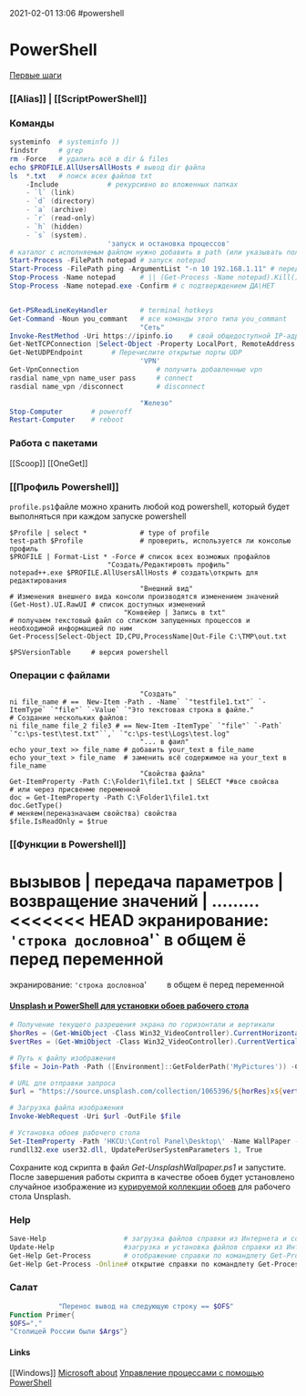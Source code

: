 2021-02-01 13:06
#powershell
# PowerShell 
[Первые шаги](https://habr.com/ru/post/113913/)
### [[Alias]] | [[ScriptPowerShell]]
### Команды
```powershell
systeminfo	# systeminfo ))
findstr		# grep
rm -Force	# удалить всё в dir & files 
echo $PROFILE.AllUsersAllHosts # вывод dir файла
ls  *.txt 	# поиск всех файлов txt
	-Include        	# рекурсивно во вложенных папках 
	- `l` (link)
    - `d` (directory)
    - `a` (archive)
    - `r` (read-only)
    - `h` (hidden)
    - `s` (system).
						'запуск и остановка процессов'
# каталог с исполняемым файлом нужно добавить в path (или указывать полный путь)					
Start-Process -FilePath notepad # запуск notepad
Start-Process -FilePath ping -ArgumentList "-n 10 192.168.1.11" # передача аргументов
Stop-Process -Name notepad		# || (Get-Process -Name notepad).Kill()
Stop-Process -Name notepad.exe -Confirm # с подтверждением ДА\НЕТ


Get-PSReadLineKeyHandler		# terminal hotkeys
Get-Command -Noun you_commant	# все команды этого типа you_commant
								"Сеть"
Invoke-RestMethod -Uri https://ipinfo.io	# свой общедоступной IP-адрес
Get-NetTCPConnection |Select-Object -Property LocalPort, RemoteAddress, @{name='ProcessID';expression={(Get-Process -Id $_.OwningProcess). ID}}, @{name='ProcessName';expression={(Get-Process -Id $_.OwningProcess). Path}} | Format-Table -AutoSize	# список подключений TCP
Get-NetUDPEndpoint		 # Перечислите открытые порты UDP
								'VPN'
Get-VpnConnection                   # получить добавленные vpn
rasdial name_vpn name_user pass     # connect  
rasdial name_vpn /disconnect        # disconnect

								"Железо"
Stop-Computer		# poweroff
Restart-Computer	# reboot 

```
### Работа с пакетами
[[Scoop]] [[OneGet]]
### [[Профиль Powershell]]
`profile.ps1`файле можно хранить любой код powershell, который будет выполняться при каждом запуске powershell
```shell
$Profile | select *				# type of profile
test-path $Profile				# проверить, используется ли консолью профиль
$PROFILE | Format-List * -Force # список всех возможых профайлов
						"Создать/Редактировть профиль"
notepad++.exe $PROFILE.AllUsersAllHosts # создать\открыть для редактирования
								"Внешний вид"
# Изменения внешнего вида консоли производятся изменением значений
(Get-Host).UI.RawUI # список доступных изменений
 							"Конвейер | Запись в txt"
# получаем текстовый файл со списком запущенных процессов и необходимой информацией по ним
Get-Process|Select-Object ID,CPU,ProcessName|Out-File C:\TMP\out.txt
```
```shell
$PSVersionTable		# версия powershell
```
### Операции с файлами
```shell
								"Создать"
ni file_name # ==  New-Item -Path . -Name` `"testfile1.txt"` `-ItemType` `"file"` `-Value` `"Это текстовая строка в файле."
# Создание нескольких файлов:
ni file_name file_2 file3 # == New-Item -ItemType` `"file"` `-Path` `"c:\ps-test\test.txt"``,` `"c:\ps-test\Logs\test.log"
								"... в фаил"
echo your_text >> file_name # добавить your_text в file_name
echo your_text > file_name 	# заменить всё содержимое на your_text в file_name
								"Свойства файла"
Get-ItemProperty -Path C:\Folder1\file1.txt | SELECT *#все свойсва
# или через присвенме переменной 
doc = Get-ItemProperty -Path C:\Folder1\file1.txt
doc.GetType()
# меняем(переназначаем свойства) свойства 
$file.IsReadOnly = $true
```
### [[Функции в Powershell]]
 вызывов | передача параметров | возвращение значений | .........
<<<<<<< HEAD
 экранирование: `'строка дословно`a'`     в общем ё перед переменной
=======
 экранирование: `'строка дословно`a'`     `в общем ё перед переменной

#### [Unsplash и PowerShell для установки обоев рабочего стола](http://dimayakovlev.ru/notebook/unsplash-powershell-wallpaper/)
```powershell
# Получение текущего разрешения экрана по горизонтали и вертикали
$horRes = (Get-WmiObject -Class Win32_VideoController).CurrentHorizontalResolution
$vertRes = (Get-WmiObject -Class Win32_VideoController).CurrentVerticalResolution

# Путь к файлу изображения
$file = Join-Path -Path ([Environment]::GetFolderPath('MyPictures')) -ChildPath "UnsplashWallpaper.${horRes}x${vertRes}.jpg"

# URL для отправки запроса
$url = "https://source.unsplash.com/collection/1065396/${horRes}x${vertRes}"

# Загрузка файла изображения
Invoke-WebRequest -Uri $url -OutFile $file

# Установка обоев рабочего стола
Set-ItemProperty -Path 'HKCU:\Control Panel\Desktop\' -Name WallPaper -value $file
rundll32.exe user32.dll, UpdatePerUserSystemParameters 1, True
```

Сохраните код скрипта в файл _Get-UnsplashWallpaper.ps1_ и запустите. После завершения работы скрипта в качестве обоев будет установлено случайное изображение из [курируемой коллекции обоев](https://unsplash.com/wallpaper/1065396/desktop-wallpapers) для рабочего стола Unsplash.
### Help
```bash
Save-Help					# загрузка файлов справки из Интернета и сохранение их в общей папке.
Update-Help					#загрузка и установка файлов справки из Интернета или общей папки.
Get-Help Get-Process		# отображение справки по командлету Get-Process.
Get-Help Get-Process -Online# открытие справки по командлету Get-Process в Интернете.
```

### Салат
```powershell 
			"Перенос вывод на следующую строку == $OFS"
Function Primer{
$OFS="," 
"Столицей России были $Args"}
```
#### Links
[[Windows]]
[](https://techexpert.tips/ru/powershell-ru/)
[Microsoft about](https://docs.microsoft.com/ru-ru/powershell/module/microsoft.powershell.core/about/about_profiles?view=powershell-7)
[Управление процессами с помощью PowerShell](https://winitpro.ru/index.php/2020/10/26/upravlenie-processami-powershell/)